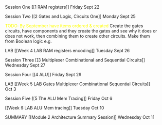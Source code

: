 Session One [[1 RAM registers]] Friday Sept 22

Session Two [[2 Gates and Logic, Circuits One]] Monday Sept 25

<font color="#ffff00">TODO: By September have items ordered & created </font>Create the gates circuits, have components and they create the gates and see why it does or does not work, then combining them to create other circuits. Make them from Boolean logic e.g. 

LAB [[Week 4 LAB RAM registers encoding]] Tuesday Sept 26

Session Three [[3 Multiplexer Combinational and Sequential Circuits]] Wednesday Sept 27

Session Four [[4 ALU]] Friday Sept 29

LAB [[Week 5 LAB Gates Multiplexer Combinational Sequential Circuits]] Oct 3

Session Five [[5 The ALU Mem Tracing]] Friday Oct 6

[[Week 6 LAB ALU Mem tracing]] Tuesday Oct 10

SUMMARY [[Module 2 Architecture Summary Session]] Wednesday Oct 11